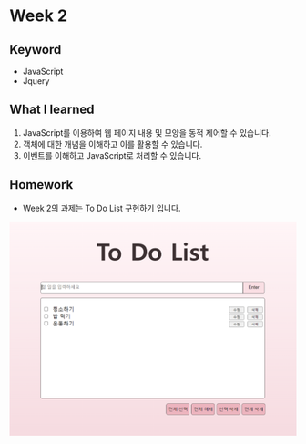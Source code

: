 # Week 2

## Keyword
* JavaScript
* Jquery 

## What I learned
1. JavaScript를 이용하여 웹 페이지 내용 및 모양을 동적 제어할 수 있습니다.
2. 객체에 대한 개념을 이해하고 이를 활용할 수 있습니다.   
3. 이벤트를 이해하고 JavaScript로 처리할 수 있습니다.     

## Homework
* Week 2의 과제는 To Do List 구현하기 입니다.

<img src="todolist.png" width="800px">

